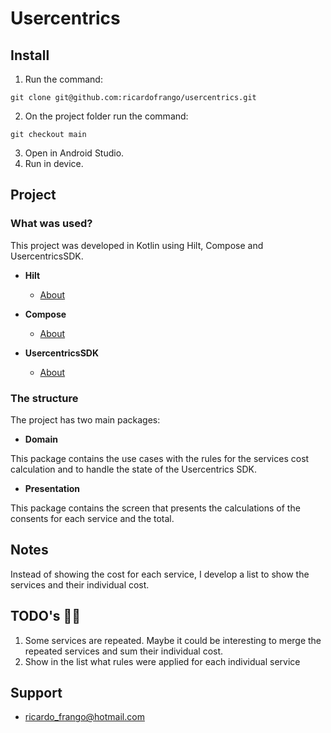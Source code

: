 # Usercentrics

## Install

1. Run the command:

```
git clone git@github.com:ricardofrango/usercentrics.git
```

2. On the project folder run the command:

```
git checkout main
```

3. Open in Android Studio.
4. Run in device.

## Project

### What was used?

This project was developed in Kotlin using Hilt, Compose and UsercentricsSDK.

* **Hilt**

    + [About](https://dagger.dev/hilt/)

* **Compose**

    + [About](https://developer.android.com/compose)

* **UsercentricsSDK**

    + [About](https://docs.usercentrics.com/cmp_in_app_sdk/latest/)


### The structure

The project has two main packages:

- **Domain**

This package contains the use cases with the rules for the services cost calculation and to handle the state of the Usercentrics SDK.

- **Presentation**

This package contains the screen that presents the calculations of the consents for each service and the total.

## Notes

Instead of showing the cost for each service, I develop a list to show the services and their individual cost. 

## TODO's 🔨🔨

1. Some services are repeated. Maybe it could be interesting to merge the repeated services and sum their individual cost.
2. Show in the list what rules were applied for each individual service

## Support

- <ricardo_frango@hotmail.com>
